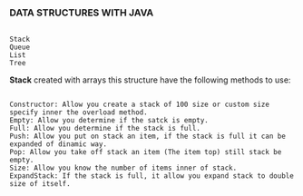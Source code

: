 ### DATA STRUCTURES WITH JAVA
```

Stack
Queue
List
Tree
```

**Stack** created with arrays this structure have the following methods to use:
```

Constructor: Allow you create a stack of 100 size or custom size specify inner the overload method.
Empty: Allow you determine if the satck is empty.
Full: Allow you determine if the stack is full.
Push: Allow you put on stack an item, if the stack is full it can be expanded of dinamic way.
Pop: Allow you take off stack an item (The item top) still stack be empty.
Size: Allow you know the number of items inner of stack.
ExpandStack: If the stack is full, it allow you expand stack to double size of itself.
```


